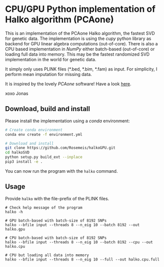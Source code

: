 # CPU/GPU Python implementation of Halko algorithm (PCAone)
This is an implementation of the PCAone Halko algorithm, the fastest SVD for genetic data. The implementation is using the *cupy* python library as backend for GPU linear algebra computations (out-of-core). There is also a CPU based implementation in *NumPy* either batch-based (out-of-core) or loading full data into memory. This may be the fastest randomized SVD implementation in the world for genetic data.

It simply only uses PLINK files (*.bed, *.bim, *.fam) as input. For simplicity, I perform mean imputation for missing data.

It is inspired by the lovely *PCAone* software! Have a look [here](https://github.com/Zilong-Li/PCAone).

xoxo Jonas

## Download, build and install
Please install the implementation using a *conda* environment:
```bash
# Create conda environment
conda env create -f environment.yml

# Download and install
git clone https://github.com/Rosemeis/halkoGPU.git
cd halkoSVD
python setup.py build_ext --inplace
pip3 install -e .
```

You can now run the program with the `halko` command.

## Usage
Provide `halko` with the file-prefix of the PLINK files.
```
# Check help message of the program
halko -h

# GPU batch-based with batch-size of 8192 SNPs
halko --bfile input --threads 8 --n_eig 10 --batch 8192 --out halko.gpu

# CPU batch-based with batch-size of 8192 SNPs
halko --bfile input --threads 8 --n_eig 10 --batch 8192 --cpu --out halko.cpu

# CPU but loading all data into memory
halko --bfile input --threads 8 --n_eig 10 --full --out halko.cpu.full
```

